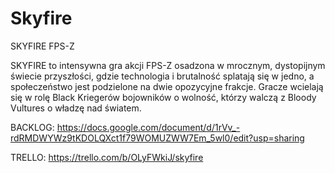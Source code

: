 # Skyfire
SKYFIRE FPS-Z

SKYFIRE to intensywna gra akcji FPS-Z osadzona w mrocznym, dystopijnym świecie przyszłości, gdzie technologia i brutalność splatają się w jedno, a społeczeństwo jest podzielone na dwie opozycyjne frakcje. Gracze wcielają się w rolę Black Kriegerów bojowników o wolność, którzy walczą z Bloody Vultures o władzę nad światem.

BACKLOG:
https://docs.google.com/document/d/1rVv_-rdRMDWYWz9tKDOLQXct1f79WOMUZWW7Em_5wl0/edit?usp=sharing

TRELLO:
https://trello.com/b/OLyFWkiJ/skyfire
